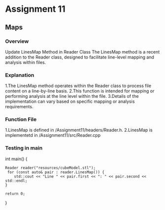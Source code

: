 # Assignment 11
## Maps
### Overview
Update LinesMap Method in Reader Class
The LinesMap method is a recent addition to the Reader class, designed to facilitate line-level mapping and analysis within files.
### Explanation
1.The LinesMap method operates within the Reader class to process file content on a line-by-line basis.
2.This function is intended for mapping or performing analysis at the line level within the file.
3.Details of the implementation can vary based on specific mapping or analysis requirements.
### Function File
1.LinesMap is defined in /Assignment11/headers/Reader.h.
2.LinesMap is implementetd in /Assignment11/src/Reader.cpp

### Testing in main
int main()
{

    Reader reader("resources/cubeModel.stl");
     for (const auto& pair : reader.LinesMap()) {
        std::cout << "Line " << pair.first << ": " << pair.second << std::endl;
    }
   
    return 0;
}
